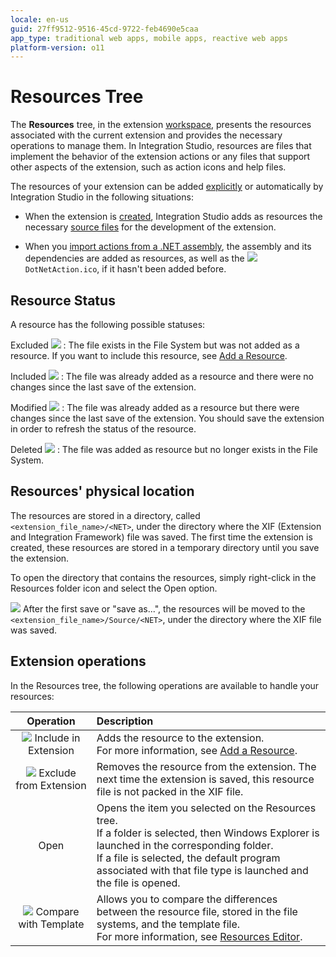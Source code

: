 ```yaml
---
locale: en-us
guid: 27ff9512-9516-45cd-9722-feb4690e5caa
app_type: traditional web apps, mobile apps, reactive web apps
platform-version: o11
---
```


# Resources Tree

The **Resources** tree, in the extension [workspace](<workspace.md>), presents the resources associated with the current extension and provides the necessary operations to manage them. In Integration Studio, resources are files that implement the behavior of the extension actions or any files that support other aspects of the extension, such as action icons and help files.

The resources of your extension can be added [explicitly](<../../extensibility-and-integration/integration-studio/managing-extensions/resource-define.md>) or automatically by Integration Studio in the following situations:

  * When the extension is [created](<../../extensibility-and-integration/integration-studio/extension-life-cycle/extension-create.md>), Integration Studio adds as resources the necessary [source files](<../../extensibility-and-integration/integration-studio/getting-started/extension-source-files.md>) for the development of the extension.

  * When you [import actions from a .NET assembly](<../../extensibility-and-integration/integration-studio/managing-extensions/net-assembly-import-action.md>), the assembly and its dependencies are added as resources, as well as the ![](images/imported-action.gif) `DotNetAction.ico`, if it hasn't been added before.

## Resource Status

A resource has the following possible statuses:

Excluded ![](images/resource-faded.gif)
:   The file exists in the File System but was not added as a resource. If you want to include this resource, see [Add a Resource](<../../extensibility-and-integration/integration-studio/managing-extensions/resource-define.md>).

Included ![](images/resource-add.gif)
:   The file was already added as a resource and there were no changes since the last save of the extension.

Modified ![](images/resource-modified.gif)
:   The file was already added as a resource but there were changes since the last save of the extension. You should save the extension in order to refresh the status of the resource.

Deleted ![](images/resource-broken.gif)
:   The file was added as resource but no longer exists in the File System.

## Resources' physical location

The resources are stored in a directory, called `<extension_file_name>/<NET>`, under the directory where the XIF (Extension and Integration Framework) file was saved. The first time the extension is created, these resources are stored in a temporary directory until you save the extension.

To open the directory that contains the resources, simply right-click in the Resources folder icon and select the Open option.

![](images/note.gif) After the first save or "save as...", the resources will be moved to the `<extension_file_name>/Source/<NET>`, under the directory where the XIF file was saved.

## Extension operations

In the Resources tree, the following operations are available to handle your resources:

Operation | Description
:--------:|:-----------
![](images/resource-include.gif) Include in Extension | Adds the resource to the extension.<br/>For more information, see [Add a Resource](<../../extensibility-and-integration/integration-studio/managing-extensions/resource-define.md>).
![](images/resource-exclude.gif) Exclude from Extension | Removes the resource from the extension. The next time the extension is saved, this resource file is not packed in the XIF file.
Open | Opens the item you selected on the Resources tree.<br/>If a folder is selected, then Windows Explorer is launched in the corresponding folder.<br/>If a file is selected, the default program associated with that file type is launched and the file is opened.
![](images/resource-compare.gif) Compare with Template | Allows you to compare the differences between the resource file, stored in the file systems, and the template file.<br/>For more information, see [Resources Editor](<editor/resource.md>).
